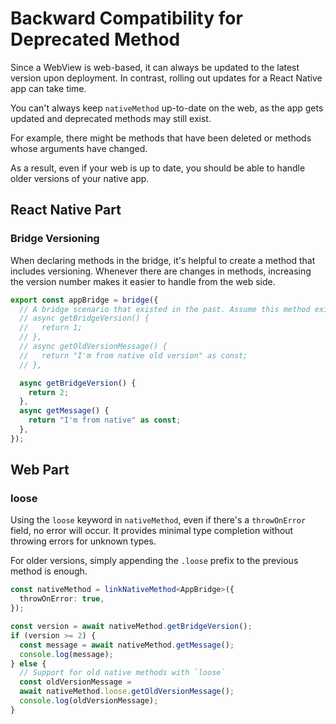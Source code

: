 # Backward Compatibility for Deprecated Method

Since a WebView is web-based, it can always be updated to the latest version upon deployment. In contrast, rolling out updates for a React Native app can take time.

You can't always keep `nativeMethod` up-to-date on the web, as the app gets updated and deprecated methods may still exist.

For example, there might be methods that have been deleted or methods whose arguments have changed.

As a result, even if your web is up to date, you should be able to handle older versions of your native app.

## React Native Part

### Bridge Versioning
When declaring methods in the bridge, it's helpful to create a method that includes versioning. Whenever there are changes in methods, increasing the version number makes it easier to handle from the web side.

```ts
export const appBridge = bridge({
  // A bridge scenario that existed in the past. Assume this method existed in a previous version.
  // async getBridgeVersion() {
  //   return 1;
  // },
  // async getOldVersionMessage() {
  //   return "I'm from native old version" as const;
  // },

  async getBridgeVersion() {
    return 2;
  },
  async getMessage() {
    return "I'm from native" as const;
  },
});
```

## Web  Part

### loose

Using the `loose` keyword in `nativeMethod`, even if there's a `throwOnError` field, no error will occur. It provides minimal type completion without throwing errors for unknown types.

For older versions, simply appending the `.loose` prefix to the previous method is enough.

```ts
const nativeMethod = linkNativeMethod<AppBridge>({
  throwOnError: true,
});

const version = await nativeMethod.getBridgeVersion();
if (version >= 2) {
  const message = await nativeMethod.getMessage();
  console.log(message);
} else {
  // Support for old native methods with `loose`
  const oldVersionMessage =
  await nativeMethod.loose.getOldVersionMessage();
  console.log(oldVersionMessage);
}
```
